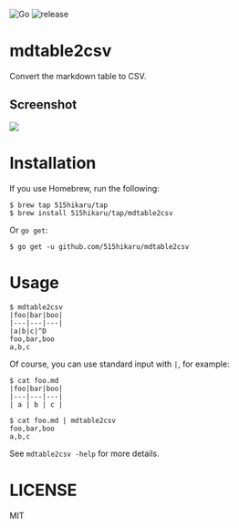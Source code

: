 ![Go](https://github.com/515hikaru/mdtable2csv/workflows/Go/badge.svg)
![release](https://github.com/515hikaru/mdtable2csv/workflows/release/badge.svg)

# mdtable2csv

Convert the markdown table to CSV.

## Screenshot

![](https://cdn-ak.f.st-hatena.com/images/fotolife/h/hikaru515/20191228/20191228175525.gif)

# Installation

If you use Homebrew, run the following:

```
$ brew tap 515hikaru/tap
$ brew install 515hikaru/tap/mdtable2csv
```

Or `go get`:

```
$ go get -u github.com/515hikaru/mdtable2csv
```

# Usage

```
$ mdtable2csv
|foo|bar|boo|
|---|---|---|
|a|b|c|^D
foo,bar,boo
a,b,c
```

Of course, you can use standard input with `|`, for example:

```
$ cat foo.md
|foo|bar|boo|
|---|---|---|
| a | b | c |

$ cat foo.md | mdtable2csv
foo,bar,boo
a,b,c
```

See `mdtable2csv -help` for more details.

# LICENSE

MIT
